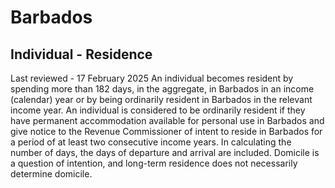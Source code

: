 # Barbados
## Individual - Residence
Last reviewed - 17 February 2025
An individual becomes resident by spending more than 182 days, in the aggregate, in Barbados in an income (calendar) year or by being ordinarily resident in Barbados in the relevant income year. An individual is considered to be ordinarily resident if they have permanent accommodation available for personal use in Barbados and give notice to the Revenue Commissioner of intent to reside in Barbados for a period of at least two consecutive income years. In calculating the number of days, the days of departure and arrival are included. Domicile is a question of intention, and long-term residence does not necessarily determine domicile.
